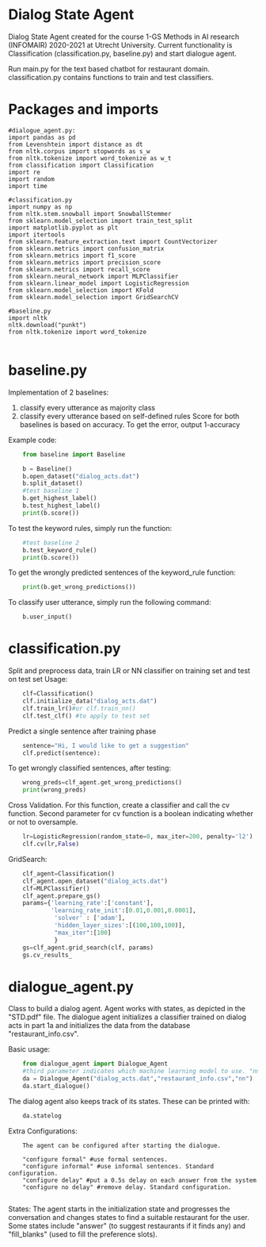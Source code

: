 # Dialog State Agent

Dialog State Agent created for the course 1-GS Methods in AI research (INFOMAIR) 2020-2021 at Utrecht University.
Current functionality is Classification (classification.py, baseline.py) and start dialogue agent.

Run main.py for the text based chatbot for restaurant domain.
classification.py contains functions to train and test classifiers.

# Packages and imports
```
#dialogue_agent.py:
import pandas as pd
from Levenshtein import distance as dt
from nltk.corpus import stopwords as s_w
from nltk.tokenize import word_tokenize as w_t
from classification import Classification
import re
import random
import time

#classification.py
import numpy as np
from nltk.stem.snowball import SnowballStemmer
from sklearn.model_selection import train_test_split
import matplotlib.pyplot as plt
import itertools
from sklearn.feature_extraction.text import CountVectorizer
from sklearn.metrics import confusion_matrix
from sklearn.metrics import f1_score
from sklearn.metrics import precision_score
from sklearn.metrics import recall_score
from sklearn.neural_network import MLPClassifier
from sklearn.linear_model import LogisticRegression
from sklearn.model_selection import KFold
from sklearn.model_selection import GridSearchCV

#baseline.py
import nltk
nltk.download("punkt")
from nltk.tokenize import word_tokenize


```
# baseline.py
Implementation of 2 baselines:
1. classify every utterance as majority class
2. classify every utterance based on self-defined rules
Score for both baselines is based on accuracy. To get the error, output 1-accuracy

Example code:
``` python
    from baseline import Baseline

    b = Baseline()
    b.open_dataset("dialog_acts.dat")
    b.split_dataset()
    #test baseline 1
    b.get_highest_label()
    b.test_highest_label()
    print(b.score())
```
To test the keyword rules, simply run the function:

```python
    #test baseline 2
    b.test_keyword_rule()
    print(b.score())
```

To get the wrongly predicted sentences of the keyword_rule function:

```python
    print(b.get_wrong_predictions())
```

To classify user utterance, simply run the following command:
```python
    b.user_input()
```


# classification.py

Split and preprocess data, train LR or NN classifier on training set and test on test set
Usage: 

```python
    clf=Classification()
    clf.initialize_data("dialog_acts.dat")
    clf.train_lr()#or clf.train_nn()
    clf.test_clf() #to apply to test set
```

Predict a single sentence after training phase
    
```python
    sentence="Hi, I would like to get a suggestion"
    clf.predict(sentence):
```


To get wrongly classified sentences, after testing:

```python
    wrong_preds=clf_agent.get_wrong_predictions()
    print(wrong_preds)

```

Cross Validation. For this function, create a classifier and call the cv function. Second parameter for cv function is a boolean indicating whether or not to oversample.
    
```python
    lr=LogisticRegression(random_state=0, max_iter=200, penalty='l2')
    clf.cv(lr,False) 
```

GridSearch:

```python
    clf_agent=Classification()
    clf_agent.open_dataset("dialog_acts.dat")
    clf=MLPClassifier()
    clf_agent.prepare_gs()
    params={'learning_rate':['constant'],
            'learning_rate_init':[0.01,0.001,0.0001],
             'solver' : ['adam'],
             'hidden_layer_sizes':[(100,100,100)],
             "max_iter":[100]
             }
    gs=clf_agent.grid_search(clf, params)
    gs.cv_results_
```



# dialogue_agent.py

Class to build a dialog agent. Agent works with states, as depicted in the "STD.pdf" file.
The dialogue agent initializes a classifier trained on dialog acts in part 1a and initializes the data from the database "restaurant_info.csv". 

Basic usage: 

```python
    from dialogue_agent import Dialogue_Agent
    #third parameter indicates which machine learning model to use. "nn" for Neural Network, empty string for Logistic Regression 
    da = Dialogue_Agent("dialog_acts.dat","restaurant_info.csv","nn")
    da.start_dialogue()
```

The dialog agent also keeps track of its states. These can be printed with: 

```python
    da.statelog
```


Extra Configurations:

```
    The agent can be configured after starting the dialogue. 
    
    "configure formal" #use formal sentences. 
    "configure informal" #use informal sentences. Standard configuration.
    "configure delay" #put a 0.5s delay on each answer from the system
    "configure no delay" #remove delay. Standard configuration.
           
```
States:
The agent starts in the initialization state and progresses the conversation and changes states to find a suitable restaurant for the user. Some states include "answer" (to suggest restaurants if it finds any) and "fill_blanks" (used to fill the preference slots).
